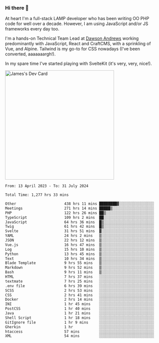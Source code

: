 ### Hi there 👋

<!--
**JamesNock/JamesNock** is a ✨ _special_ ✨ repository because its `README.md` (this file) appears on your GitHub profile.

Here are some ideas to get you started:

- 🔭 I’m currently working on ...
- 🌱 I’m currently learning ...
- 👯 I’m looking to collaborate on ...
- 🤔 I’m looking for help with ...
- 💬 Ask me about ...
- 📫 How to reach me: ...
- 😄 Pronouns: ...
- ⚡ Fun fact: ...
-->
At heart I'm a full-stack LAMP developer who has been writing OO PHP code for well over a decade. However, I am using JavaScript and/or JS frameworks every day too.

I'm a hands-on Technical Team Lead at [Dawson Andrews](https://www.dawsonandrews.com/) working predominantly with JavaScript, React and CraftCMS, with a sprinkling of Vue, and Alpine. Tailwind is my go-to for CSS nowadays (I've been converted, aaaaaaargh!).

In my spare time I've started playing with SvelteKit (it's very, very, nice!).

<a href="https://app.daily.dev/h2onock"><img src="https://api.daily.dev/devcards/v2/XQraFlxE3JPWOlcSuOB2K.png?type=default&r=18u" width="356" alt="James's Dev Card"/></a>

<!--START_SECTION:waka-->

```txt
From: 13 April 2023 - To: 31 July 2024

Total Time: 1,277 hrs 33 mins

Other                      438 hrs 11 mins ████████▓░░░░░░░░░░░░░░░░   34.31 %
Meetings                   271 hrs 14 mins █████▒░░░░░░░░░░░░░░░░░░░   21.23 %
PHP                        122 hrs 26 mins ██▒░░░░░░░░░░░░░░░░░░░░░░   09.59 %
TypeScript                 109 hrs 2 mins  ██░░░░░░░░░░░░░░░░░░░░░░░   08.54 %
JavaScript                 64 hrs 36 mins  █▒░░░░░░░░░░░░░░░░░░░░░░░   05.06 %
Twig                       61 hrs 42 mins  █▒░░░░░░░░░░░░░░░░░░░░░░░   04.83 %
Svelte                     31 hrs 51 mins  ▓░░░░░░░░░░░░░░░░░░░░░░░░   02.49 %
YAML                       24 hrs 2 mins   ▒░░░░░░░░░░░░░░░░░░░░░░░░   01.88 %
JSON                       22 hrs 12 mins  ▒░░░░░░░░░░░░░░░░░░░░░░░░   01.74 %
Vue.js                     16 hrs 47 mins  ▒░░░░░░░░░░░░░░░░░░░░░░░░   01.31 %
Log                        15 hrs 10 mins  ▒░░░░░░░░░░░░░░░░░░░░░░░░   01.19 %
Python                     13 hrs 45 mins  ▒░░░░░░░░░░░░░░░░░░░░░░░░   01.08 %
Text                       10 hrs 34 mins  ▒░░░░░░░░░░░░░░░░░░░░░░░░   00.83 %
Blade Template             9 hrs 55 mins   ▒░░░░░░░░░░░░░░░░░░░░░░░░   00.78 %
Markdown                   9 hrs 52 mins   ▒░░░░░░░░░░░░░░░░░░░░░░░░   00.77 %
Bash                       9 hrs 11 mins   ▒░░░░░░░░░░░░░░░░░░░░░░░░   00.72 %
HTML                       7 hrs 37 mins   ░░░░░░░░░░░░░░░░░░░░░░░░░   00.60 %
textmate                   7 hrs 25 mins   ░░░░░░░░░░░░░░░░░░░░░░░░░   00.58 %
.env file                  6 hrs 39 mins   ░░░░░░░░░░░░░░░░░░░░░░░░░   00.52 %
SCSS                       2 hrs 53 mins   ░░░░░░░░░░░░░░░░░░░░░░░░░   00.23 %
CSS                        2 hrs 41 mins   ░░░░░░░░░░░░░░░░░░░░░░░░░   00.21 %
Docker                     2 hrs 14 mins   ░░░░░░░░░░░░░░░░░░░░░░░░░   00.18 %
INI                        1 hr 45 mins    ░░░░░░░░░░░░░░░░░░░░░░░░░   00.14 %
PostCSS                    1 hr 40 mins    ░░░░░░░░░░░░░░░░░░░░░░░░░   00.13 %
Java                       1 hr 21 mins    ░░░░░░░░░░░░░░░░░░░░░░░░░   00.11 %
Shell Script               1 hr 18 mins    ░░░░░░░░░░░░░░░░░░░░░░░░░   00.10 %
GitIgnore file             1 hr 9 mins     ░░░░░░░░░░░░░░░░░░░░░░░░░   00.09 %
Gherkin                    1 hr            ░░░░░░░░░░░░░░░░░░░░░░░░░   00.08 %
htaccess                   57 mins         ░░░░░░░░░░░░░░░░░░░░░░░░░   00.07 %
XML                        54 mins         ░░░░░░░░░░░░░░░░░░░░░░░░░   00.07 %
```

<!--END_SECTION:waka-->
